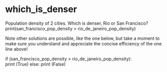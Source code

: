 # which_is_denser
Population density of 2 cities.
Which is denser, Rio or San Francisco?
print(san_francisco_pop_density > rio_de_janeiro_pop_density)

Note other solutions are possible, like the one below, but take a moment to make sure you understand and appreciate the concise efficiency of the one line above!

if (san_francisco_pop_density > rio_de_janeiro_pop_density): <br>
    print (True)
else:
    print (False)
